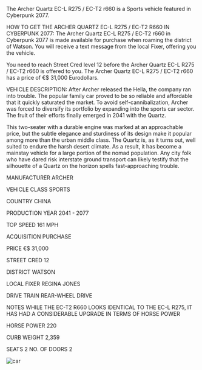 The Archer Quartz EC-L R275 / EC-T2 r660 is a Sports vehicle featured in Cyberpunk 2077.

HOW TO GET THE ARCHER QUARTZ EC-L R275 / EC-T2 R660 IN CYBERPUNK 2077:
The Archer Quartz EC-L R275 / EC-T2 r660 in Cyberpunk 2077 is made available for purchase when roaming the district of Watson. You will receive a text message from the local Fixer, offering you the vehicle.

You need to reach Street Cred level 12 before the Archer Quartz EC-L R275 / EC-T2 r660 is offered to you. The Archer Quartz EC-L R275 / EC-T2 r660 has a price of €$ 31,000 Eurodollars.

VEHICLE DESCRIPTION:
After Archer released the Hella, the company ran into trouble. The popular family car proved to be so reliable and affordable that it quickly saturated the market. To avoid self-cannibalization, Archer was forced to diversify its portfolio by expanding into the sports car sector. The fruit of their efforts finally emerged in 2041 with the Quartz.

This two-seater with a durable engine was marked at an approachable price, but the subtle elegance and sturdiness of its design make it popular among more than the urban middle class. The Quartz is, as it turns out, well suited to endure the harsh desert climate. As a result, it has become a mainstay vehicle for a large portion of the nomad population. Any city folk who have dared risk interstate ground transport can likely testify that the silhouette of a Quartz on the horizon spells fast-approaching trouble.

MANUFACTURER
ARCHER

VEHICLE CLASS
SPORTS

COUNTRY
 CHINA

PRODUCTION YEAR
2041 - 2077

TOP SPEED
161 MPH

ACQUISITION
PURCHASE

PRICE
€$ 31,000

STREET CRED
12

DISTRICT
WATSON

LOCAL FIXER
REGINA JONES

DRIVE TRAIN
REAR-WHEEL DRIVE

NOTES
WHILE THE EC-T2 R660 LOOKS IDENTICAL TO THE EC-L R275, IT HAS HAD A CONSIDERABLE UPGRADE IN TERMS OF HORSE POWER

HORSE POWER
220

CURB WEIGHT
2,359

SEATS
2
NO. OF DOORS
2

![car](https://www.gamesatlas.com/images/jch-optimize/ng/images_cyberpunk2077_vehicles_archer-quartz.webp)
